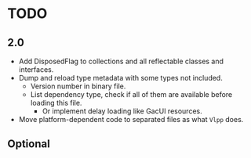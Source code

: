 # TODO

## 2.0

- Add DisposedFlag to collections and all reflectable classes and interfaces.
- Dump and reload type metadata with some types not included.
  - Version number in binary file.
  - List dependency type, check if all of them are available before loading this file.
    - Or implement delay loading like GacUI resources.
- Move platform-dependent code to separated files as what `Vlpp` does.

## Optional
